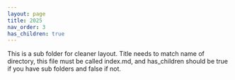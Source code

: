 ```yaml
---
layout: page
title: 2025
nav_order: 3
has_children: true
---
```


This is a sub folder for cleaner layout. Title needs to match name of directory, this file must be called index.md, and has_children should be true if you have sub folders and false if not. 